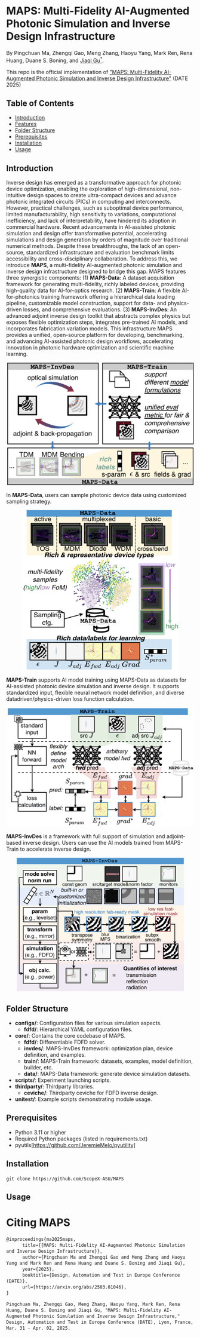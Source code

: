 # MAPS: Multi-Fidelity AI-Augmented Photonic Simulation and Inverse Design Infrastructure

By Pingchuan Ma, Zhengqi Gao, Meng Zhang, Haoyu Yang, Mark Ren, Rena Huang, Duane S. Boning, and [Jiaqi Gu<sup>†</sup>](https://scopex-asu.github.io/index.html).

This repo is the official implementation of ["MAPS: Multi-Fidelity AI-Augmented Photonic Simulation and Inverse Design Infrastructure"](https://arxiv.org/abs/2503.01046) (DATE 2025)

## Table of Contents

- [Introduction](#introduction)
- [Features](#features)
- [Folder Structure](#folder-structure)
- [Prerequisites](#Prerequisites)
- [Installation](#installation)
- [Usage](#usage)


## Introduction

Inverse design has emerged as a transformative approach for photonic device optimization, enabling the exploration of high-dimensional, non-intuitive design spaces to create ultra-compact devices and advance photonic integrated circuits (PICs) in computing and interconnects. However, practical challenges, such as suboptimal device performance, limited manufacturability, high sensitivity to variations, computational inefficiency, and lack of interpretability, have hindered its adoption in commercial hardware. Recent advancements in AI-assisted photonic simulation and design offer transformative potential, accelerating simulations and design generation by orders of magnitude over traditional numerical methods. Despite these breakthroughs, the lack of an open-source, standardized infrastructure and evaluation benchmark limits accessibility and cross-disciplinary collaboration. To address this, we introduce **MAPS**, a multi-fidelity AI-augmented photonic simulation and inverse design infrastructure designed to bridge this gap. MAPS features three synergistic components: (1) **MAPS-Data**: A dataset acquisition framework for generating multi-fidelity, richly labeled devices, providing high-quality data for AI-for-optics research. (2) **MAPS-Train**: A flexible AI-for-photonics training framework offering a hierarchical data loading pipeline, customizable model construction, support for data- and physics-driven losses, and comprehensive evaluations. (3) **MAPS-InvDes**: An advanced adjoint inverse design toolkit that abstracts complex physics but exposes flexible optimization steps, integrates pre-trained AI models, and incorporates fabrication variation models. This infrastructure MAPS provides a unified, open-source platform for developing, benchmarking, and advancing AI-assisted photonic design workflows, accelerating innovation in photonic hardware optimization and scientific machine learning.

<p align="center">
  <img src="assets/MAPSOverview.png" width="500" height="330"/>

</p>

In **MAPS-Data**, users can sample photonic device data using customized sampling strategy.
<p align="center">
  <img src="assets/MAPSData.png" width="420" height="430"/>
</p>

**MAPS-Train** supports AI model training using MAPS-Data as datasets for AI-assisted photonic device simulation and inverse design. It supports standardized input,
flexible neural network model definition, and diverse datadriven/physics-driven loss function calculation.
<p align="center">
  <img src="assets/MAPSTrain.png" width="500" height="320"/>
</p>

**MAPS-InvDes** is a framework with full support of simulation and adjoint-based inverse design. Users can use the AI models trained from MAPS-Train to accelerate inverse design.
<p align="center">
  <img src="assets/MAPSInvDes.png" width="450" height="360"/>
</p>

## Folder Structure
- **configs/**: Configuration files for various simulation aspects.
  - **fdfd/**: Hierarchical YAML configuration files.
- **core/**: Contains the core codebase of MAPS.
  - **fdfd/**: Differentiable FDFD solver.
  - **invdes/**: MAPS-InvDes framework: optimization plan, device definition, and examples.
  - **train/**: MAPS-Train framework: datasets, examples, model definition, builder, etc.
  - **data/**: MAPS-Data framework: generate device simulation datasets.
- **scripts/**: Experiment launching scripts.
- **thirdparty/**: Thirdparty libraries.
  - **ceviche/**: Thirdparty ceviche for FDFD inverse design.
- **unitest/**: Example scripts demonstrating module usage.

## Prerequisites

- Python 3.11 or higher
- Required Python packages (listed in requirements.txt)
- pyutils[https://github.com/JeremieMelo/pyutility]

## Installation
```git clone https://github.com/ScopeX-ASU/MAPS```

## Usage


# Citing MAPS
```
@inproceedings{ma2025maps,
      title={{MAPS: Multi-Fidelity AI-Augmented Photonic Simulation and Inverse Design Infrastructure}},
      author={Pingchuan Ma and Zhengqi Gao and Meng Zhang and Haoyu Yang and Mark Ren and Rena Huang and Duane S. Boning and Jiaqi Gu},
      year={2025},
      booktitle={Design, Automation and Test in Europe Conference (DATE)},
      url={https://arxiv.org/abs/2503.01046},
}
```
```
Pingchuan Ma, Zhengqi Gao, Meng Zhang, Haoyu Yang, Mark Ren, Rena Huang, Duane S. Boning and Jiaqi Gu, "MAPS: Multi-Fidelity AI-Augmented Photonic Simulation and Inverse Design Infrastructure," Design, Automation and Test in Europe Conference (DATE), Lyon, France, Mar. 31 - Apr. 02, 2025.
```
